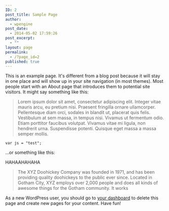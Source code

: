 ```yaml
---
ID: 2
post_title: Sample Page
author:
  - wpengine
post_date:
  - 2014-05-02 17:59:26
post_excerpt:
  - ""
layout: page
permalink:
  - /?page_id=2
published: true
---
```

This is an example page. It's different from a blog post because it will stay in one place and will show up in your site navigation (in most themes). Most people start with an About page that introduces them to potential site visitors. It might say something like this:

> Lorem ipsum dolor sit amet, consectetur adipiscing elit. Integer vitae mauris arcu, eu pretium nisi. Praesent fringilla ornare ullamcorper. Pellentesque diam orci, sodales in blandit ut, placerat quis felis. Vestibulum at sem massa, in tempus nisi. Vivamus ut fermentum odio. Etiam porttitor faucibus volutpat. Vivamus vitae mi ligula, non hendrerit urna. Suspendisse potenti. Quisque eget massa a massa semper mollis.

`var js = "test";`

...or something like this:

HAHAAHAHAHA

> The XYZ Doohickey Company was founded in 1971, and has been providing quality doohickeys to the public ever since. Located in Gotham City, XYZ employs over 2,000 people and does all kinds of awesome things for the Gotham community. It works

As a new WordPress user, you should go to [your dashboard][1] to delete this page and create new pages for your content. Have fun!

 [1]: http://testbox.wpengine.com/wp-admin/